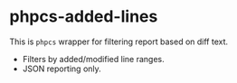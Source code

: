 # phpcs-added-lines

This is `phpcs` wrapper for filtering report based on diff text.

- Filters by added/modified line ranges.
- JSON reporting only.
